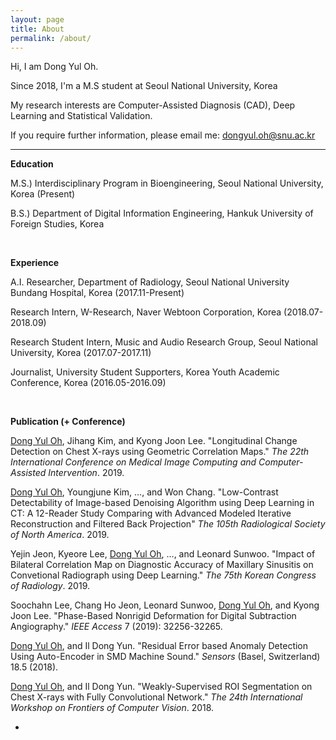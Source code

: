 ```yaml
---
layout: page
title: About
permalink: /about/
---
```


Hi, I am Dong Yul Oh.

Since 2018, I'm a M.S student at Seoul National University, Korea

My research interests are Computer-Assisted Diagnosis (CAD), Deep Learning and Statistical Validation.

If you require further information, please email me: <dongyul.oh@snu.ac.kr>

---

**Education**

M.S.) Interdisciplinary Program in Bioengineering, Seoul National University, Korea (Present)

B.S.) Department of Digital Information Engineering, Hankuk University of Foreign Studies, Korea

<br/>


**Experience**

A.I. Researcher, Department of Radiology, Seoul National University Bundang Hospital, Korea (2017.11-Present)

Research Intern, W-Research, Naver Webtoon Corporation, Korea (2018.07-2018.09)

Research Student Intern, Music and Audio Research Group, Seoul National University, Korea (2017.07-2017.11)

Journalist, University Student Supporters, Korea Youth Academic Conference, Korea (2016.05-2016.09)

<br/>


**Publication (+ Conference)**

<u>Dong Yul Oh</u>, Jihang Kim, and Kyong Joon Lee. "Longitudinal Change Detection on Chest X-rays using Geometric Correlation Maps." *The 22th International Conference on Medical Image Computing and Computer-Assisted Intervention*. 2019.

<u>Dong Yul Oh</u>, Youngjune Kim, …, and Won Chang. "Low-Contrast Detectability of Image-based Denoising Algorithm using Deep Learning in CT: A 12-Reader Study Comparing with Advanced Modeled Iterative Reconstruction and Filtered Back Projection" *The 105th Radiological Society of North America*. 2019. 

Yejin Jeon, Kyeore Lee, <u>Dong Yul Oh</u>, …, and Leonard Sunwoo. "Impact of Bilateral Correlation Map on Diagnostic Accuracy of Maxillary Sinusitis on Convetional Radiograph using Deep Learning." *The 75th Korean Congress of Radiology*. 2019.

Soochahn Lee, Chang Ho Jeon, Leonard Sunwoo, <u>Dong Yul Oh</u>, and Kyong Joon Lee. "Phase-Based Nonrigid Deformation for Digital Subtraction Angiography." *IEEE Access* 7 (2019): 32256-32265. 

<u>Dong Yul Oh</u>, and Il Dong Yun. "Residual Error based Anomaly Detection Using Auto-Encoder in SMD Machine Sound." *Sensors* (Basel, Switzerland) 18.5 (2018).

<u>Dong Yul Oh</u>, and Il Dong Yun. "Weakly-Supervised ROI Segmentation on Chest X-rays with Fully Convolutional Network." *The 24th International Workshop on Frontiers of Computer Vision*. 2018. 

-
